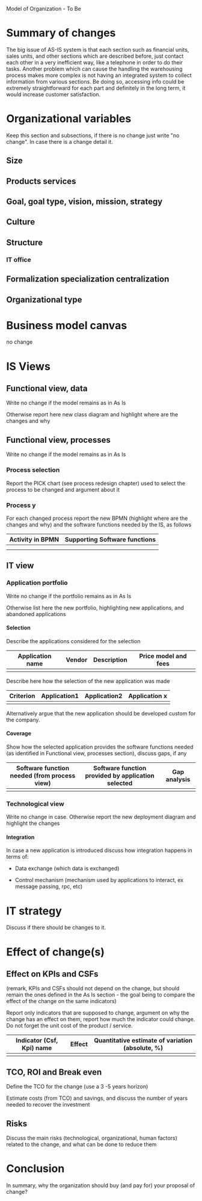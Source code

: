 Model of Organization - To Be

# Summary of changes

The big issue of AS-IS system is that each section such as financial units, sales units, and other sections which are described before, just contact each other in a very inefficient way, like a telephone in order to do their tasks. Another problem which can cause the handling the warehousing process makes more complex is not having an integrated system to collect information from various sections. Be doing so, accessing info could be extremely straightforward for each part and definitely in the long term, it would increase customer satisfaction.

# Organizational variables

Keep this section and subsections, if there is no change just write "no change". In case there is a change detail it.

## Size

## Products services

## Goal, goal type, vision, mission, strategy

## Culture

## Structure

### IT office

## Formalization specialization centralization

## Organizational type

# Business model canvas

no change

# IS Views

## Functional view, data

Write no change if the model remains as in As Is

Otherwise report here new class diagram and highlight where are the changes and why

## Functional view, processes

Write no change if the model remains as in As Is

### Process selection

Report the PICK chart (see process redesign chapter) used to select the process to be changed and argument about it

### Process y

For each changed process report the new BPMN (highlight where are the changes and why) and  the software functions needed by the IS, as follows

| Activity in BPMN | Supporting Software functions |
| --- | --- |
|   |   |
|   |   |

## IT view

### Application portfolio

Write no change if the portfolio remains as in As Is

Otherwise list here the new portfolio, highlighting new applications, and abandoned applications

#### Selection

Describe the applications considered for the selection

| Application name | Vendor | Description | Price model and fees |
| --- | --- | --- | --- |
|   |   |   |   |

Describe here how the selection of the new application was made

| Criterion | Application1 | Application2 | Application x |
| --- | --- | --- | --- |
|   |   |   |   |

Alternatively argue that the new application should be developed custom for the company.

#### Coverage

Show how the selected application provides the software functions needed (as identified in Functional view, processes section), discuss gaps, if any

| Software function needed (from process view) | Software function provided by application selected | Gap analysis |
| --- | --- | --- |
|   |   |   |

### Technological view

Write no change in case. Otherwise report the new deployment diagram and highlight the changes

#### Integration

In case a new application is introduced discuss how integration happens in terms of:

* Data exchange (which data is exchanged)

* Control mechanism (mechanism used by applications to interact, ex message passing, rpc, etc)

# IT strategy

Discuss if there should be changes to it.

# Effect of change(s)

## Effect on KPIs and CSFs

(remark, KPIs and CSFs should not depend on the change, but should remain the ones defined in the As Is section - the goal being to compare the effect of the change on the same indicators)

Report only indicators that are supposed to change, argument on why the change has an effect on them, report how much the indicator could change. Do not forget the unit cost of the product / service.

| Indicator (Csf, Kpi) name | Effect | Quantitative estimate of variation (absolute, %) |
| --- | --- | --- |
|   |   |   |

## TCO, ROI and Break even

Define the TCO for the change (use a 3 -5 years horizon)

Estimate costs (from TCO) and savings, and discuss the number of years needed to recover the investment

## Risks

Discuss the main risks (technological, organizational, human factors) related to the change, and what can be done to reduce them

# Conclusion

In summary, why the organization should buy (and pay for) your proposal of change?

